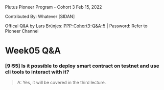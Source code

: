 Plutus Pioneer Program - Cohort 3 
Feb 15, 2022

Contributed By:
Whatever [SIDAN]

Offical Q&A by Lars Brünjes: [PPP-Cohort3-Q&A-5](https://zoom.us/rec/share/B60Bu76Ub-lSnZjOqep-_Wpo1mtgoPrMvNXIdSazQeXnGykloxjScCqxg758ITXt.I153inPX-AlAftnC) | Password: Refer to Pioneer Channel

# Week05 Q&A


### [9:55] Is it possible to deploy smart contract on testnet and use cli tools to interact with it?
>A: Yes, it will be covered in the third lecture.
